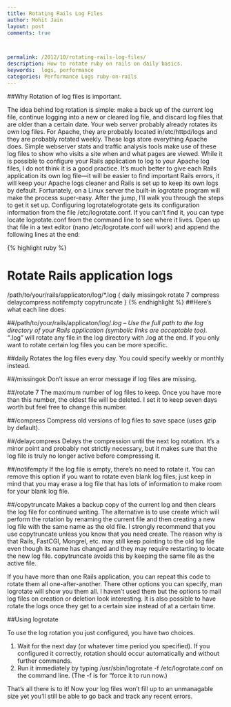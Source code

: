 ```yaml
---
title: Rotating Rails Log Files
author: Mohit Jain
layout: post
comments: true



permalink: /2012/10/rotating-rails-log-files/
description: How to rotate ruby on rails on daily basics.
keywords:  logs, performance
categories: Performance Logs ruby-on-rails
---
```


##Why Rotation of log files is important.

The idea behind log rotation is simple: make a back up of the current log file, continue logging into a new or cleared log file, and discard log files that are older than a certain date.
Your web server probably already rotates its own log files. For Apache, they are probably located in/etc/httpd/logs and they are probably rotated weekly. These logs store everything Apache does. Simple webserver stats and traffic analysis tools make use of these log files to show who visits a site when and what pages are viewed.
While it is possible to configure your Rails application to log to your Apache log files, I do not think it is a good practice. It’s much better to give each Rails application its own log file—it will be easier to find important Rails errors, it will keep your Apache logs cleaner and Rails is set up to keep its own logs by default. Fortunately, on a Linux server the built-in logrotate program will make the process super-easy. After the jump, I’ll walk you through the steps to get it set up.
Configuring logrotatelogrotate gets its configuration information from the file /etc/logrotate.conf. If you can’t find it, you can type locate logrotate.conf from the command line to see where it lives. Open up that file in a text editor (nano /etc/logrotate.conf will work) and append the following lines at the end:

{% highlight ruby %}
# Rotate Rails application logs

/path/to/your/rails/applicaton/log/*.log {
  daily
  missingok
  rotate 7
  compress
  delaycompress
  notifempty
  copytruncate
}
{% endhighlight %}
##Here’s what each line does:

##/path/to/your/rails/applicaton/log/*.log –
 Use the full path to the log directory of your Rails application (symbolic links are acceptable too). “*.log” will rotate any file in the log directory with .log at the end. If you only want to rotate certain log files you can be more specific.

##daily
 Rotates the log files every day. You could specify weekly or monthly instead.

##/missingok
 Don’t issue an error message if log files are missing.

##/rotate 7
 The maximum number of log files to keep. Once you have more than this number, the oldest file will be deleted. I set it to keep seven days worth but feel free to change this number.

##/compress
 Compress old versions of log files to save space (uses gzip by default).

##/delaycompress
 Delays the compression until the next log rotation. It’s a minor point and probably not strictly necessary, but it makes sure that the log file is truly no longer active before compressing it.

##/notifempty
 If the log file is empty, there’s no need to rotate it. You can remove this option if you want to rotate even blank log files; just keep in mind that you may erase a log file that has lots of information to make room for your blank log file.

##/copytruncate
 Makes a backup copy of the current log and then clears the log file for continued writing. The alternative is to use create which will perform the rotation by renaming the current file and then creating a new log file with the same name as the old file. I strongly recommend that you use copytruncate unless you know that you need create. The reason why is that Rails, FastCGI, Mongrel, etc. may still keep pointing to the old log file even though its name has changed and they may require restarting to locate the new log file. copytruncate avoids this by keeping the same file as the active file.

If you have more than one Rails application, you can repeat this code to rotate them all one-after-another. There other options you can specify, man logrotate will show you them all. I haven’t used them but the options to mail log files on creation or deletion look interesting. It is also possible to have rotate the logs once they get to a certain size instead of at a certain time.

##Using logrotate

To use the log rotation you just configured, you have two choices.

1. Wait for the next day (or whatever time period you specified). If you configured it correctly, rotation should occur automatically and without further commands.
2. Run it immediately by typing /usr/sbin/logrotate -f /etc/logrotate.conf on the command line. (The -f is for “force it to run now.)

That’s all there is to it! Now your log files won’t fill up to an unmanagable size yet you’ll still be able to go back and track any recent errors.
